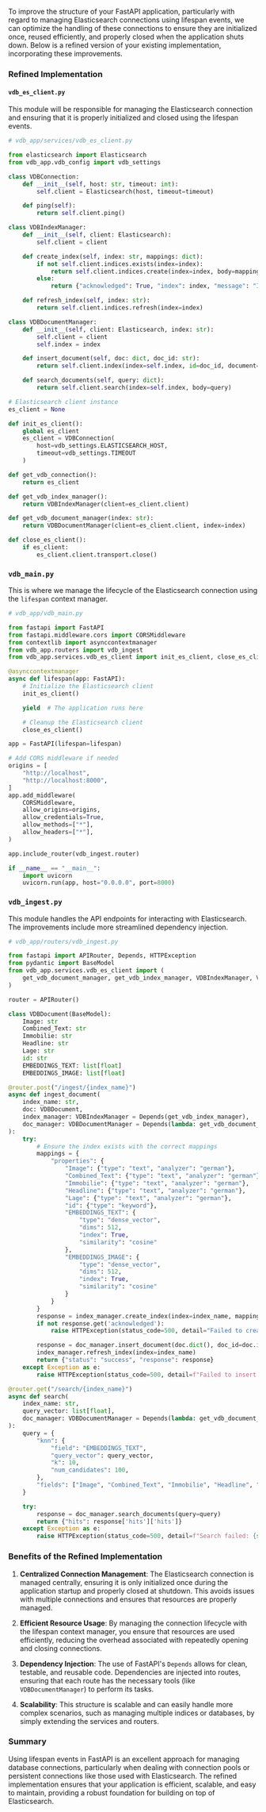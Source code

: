 To improve the structure of your FastAPI application, particularly with regard to managing Elasticsearch connections using lifespan events, we can optimize the handling of these connections to ensure they are initialized once, reused efficiently, and properly closed when the application shuts down. Below is a refined version of your existing implementation, incorporating these improvements.

### Refined Implementation

#### `vdb_es_client.py`

This module will be responsible for managing the Elasticsearch connection and ensuring that it is properly initialized and closed using the lifespan events.

```python
# vdb_app/services/vdb_es_client.py

from elasticsearch import Elasticsearch
from vdb_app.vdb_config import vdb_settings

class VDBConnection:
    def __init__(self, host: str, timeout: int):
        self.client = Elasticsearch(host, timeout=timeout)

    def ping(self):
        return self.client.ping()

class VDBIndexManager:
    def __init__(self, client: Elasticsearch):
        self.client = client

    def create_index(self, index: str, mappings: dict):
        if not self.client.indices.exists(index=index):
            return self.client.indices.create(index=index, body=mappings)
        else:
            return {"acknowledged": True, "index": index, "message": "Index already exists"}

    def refresh_index(self, index: str):
        return self.client.indices.refresh(index=index)

class VDBDocumentManager:
    def __init__(self, client: Elasticsearch, index: str):
        self.client = client
        self.index = index

    def insert_document(self, doc: dict, doc_id: str):
        return self.client.index(index=self.index, id=doc_id, document=doc)

    def search_documents(self, query: dict):
        return self.client.search(index=self.index, body=query)

# Elasticsearch client instance
es_client = None

def init_es_client():
    global es_client
    es_client = VDBConnection(
        host=vdb_settings.ELASTICSEARCH_HOST,
        timeout=vdb_settings.TIMEOUT
    )

def get_vdb_connection():
    return es_client

def get_vdb_index_manager():
    return VDBIndexManager(client=es_client.client)

def get_vdb_document_manager(index: str):
    return VDBDocumentManager(client=es_client.client, index=index)

def close_es_client():
    if es_client:
        es_client.client.transport.close()
```

### `vdb_main.py`

This is where we manage the lifecycle of the Elasticsearch connection using the `lifespan` context manager.

```python
# vdb_app/vdb_main.py

from fastapi import FastAPI
from fastapi.middleware.cors import CORSMiddleware
from contextlib import asynccontextmanager
from vdb_app.routers import vdb_ingest
from vdb_app.services.vdb_es_client import init_es_client, close_es_client

@asynccontextmanager
async def lifespan(app: FastAPI):
    # Initialize the Elasticsearch client
    init_es_client()

    yield  # The application runs here

    # Cleanup the Elasticsearch client
    close_es_client()

app = FastAPI(lifespan=lifespan)

# Add CORS middleware if needed
origins = [
    "http://localhost",
    "http://localhost:8000",
]
app.add_middleware(
    CORSMiddleware,
    allow_origins=origins,
    allow_credentials=True,
    allow_methods=["*"],
    allow_headers=["*"],
)

app.include_router(vdb_ingest.router)

if __name__ == "__main__":
    import uvicorn
    uvicorn.run(app, host="0.0.0.0", port=8000)
```

### `vdb_ingest.py`

This module handles the API endpoints for interacting with Elasticsearch. The improvements include more streamlined dependency injection.

```python
# vdb_app/routers/vdb_ingest.py

from fastapi import APIRouter, Depends, HTTPException
from pydantic import BaseModel
from vdb_app.services.vdb_es_client import (
    get_vdb_document_manager, get_vdb_index_manager, VDBIndexManager, VDBDocumentManager
)

router = APIRouter()

class VDBDocument(BaseModel):
    Image: str
    Combined_Text: str
    Immobilie: str
    Headline: str
    Lage: str
    id: str
    EMBEDDINGS_TEXT: list[float]
    EMBEDDINGS_IMAGE: list[float]

@router.post("/ingest/{index_name}")
async def ingest_document(
    index_name: str,
    doc: VDBDocument,
    index_manager: VDBIndexManager = Depends(get_vdb_index_manager),
    doc_manager: VDBDocumentManager = Depends(lambda: get_vdb_document_manager(index=index_name))
):
    try:
        # Ensure the index exists with the correct mappings
        mappings = {
            "properties": {
                "Image": {"type": "text", "analyzer": "german"},
                "Combined_Text": {"type": "text", "analyzer": "german"},
                "Immobilie": {"type": "text", "analyzer": "german"},
                "Headline": {"type": "text", "analyzer": "german"},
                "Lage": {"type": "text", "analyzer": "german"},
                "id": {"type": "keyword"},
                "EMBEDDINGS_TEXT": {
                    "type": "dense_vector",
                    "dims": 512,
                    "index": True,
                    "similarity": "cosine"
                },
                "EMBEDDINGS_IMAGE": {
                    "type": "dense_vector",
                    "dims": 512,
                    "index": True,
                    "similarity": "cosine"
                }
            }
        }
        response = index_manager.create_index(index=index_name, mappings=mappings)
        if not response.get('acknowledged'):
            raise HTTPException(status_code=500, detail="Failed to create index")

        response = doc_manager.insert_document(doc.dict(), doc_id=doc.id)
        index_manager.refresh_index(index=index_name)
        return {"status": "success", "response": response}
    except Exception as e:
        raise HTTPException(status_code=500, detail=f"Failed to insert document: {str(e)}")

@router.get("/search/{index_name}")
async def search(
    index_name: str,
    query_vector: list[float],
    doc_manager: VDBDocumentManager = Depends(lambda: get_vdb_document_manager(index=index_name))
):
    query = {
        "knn": {
            "field": "EMBEDDINGS_TEXT",
            "query_vector": query_vector,
            "k": 10,
            "num_candidates": 100,
        },
        "fields": ["Image", "Combined_Text", "Immobilie", "Headline", "Lage"],
    }

    try:
        response = doc_manager.search_documents(query=query)
        return {"hits": response['hits']['hits']}
    except Exception as e:
        raise HTTPException(status_code=500, detail=f"Search failed: {str(e)}")
```

### Benefits of the Refined Implementation

1. **Centralized Connection Management**: The Elasticsearch connection is managed centrally, ensuring it is only initialized once during the application startup and properly closed at shutdown. This avoids issues with multiple connections and ensures that resources are properly managed.

2. **Efficient Resource Usage**: By managing the connection lifecycle with the lifespan context manager, you ensure that resources are used efficiently, reducing the overhead associated with repeatedly opening and closing connections.

3. **Dependency Injection**: The use of FastAPI's `Depends` allows for clean, testable, and reusable code. Dependencies are injected into routes, ensuring that each route has the necessary tools (like `VDBDocumentManager`) to perform its tasks.

4. **Scalability**: This structure is scalable and can easily handle more complex scenarios, such as managing multiple indices or databases, by simply extending the services and routers.

### Summary

Using lifespan events in FastAPI is an excellent approach for managing database connections, particularly when dealing with connection pools or persistent connections like those used with Elasticsearch. The refined implementation ensures that your application is efficient, scalable, and easy to maintain, providing a robust foundation for building on top of Elasticsearch.